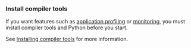 ### Install compiler tools

If you want features such as [application profiling](https://docs.strongloop.com/display/SLC/Profiling) or [monitoring](https://docs.strongloop.com/display/SLC/Monitoring-app-metrics), you must install compiler tools and Python before you start.  

See [Installing compiler tools](Installing-compiler-tools.html) for more information.
